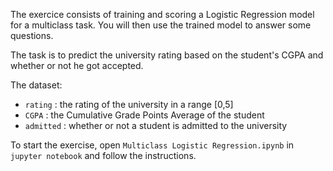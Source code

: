 The exercice consists of training and scoring a Logistic Regression model for a multiclass task. You will then use the trained model to answer some questions.

The task is to predict the university rating based on the student's CGPA and whether or not he got accepted.

The dataset:
- `rating` : the rating of the university in a range [0,5]
- `CGPA` : the Cumulative Grade Points Average of the student
- `admitted` : whether or not a student is admitted to the university

To start the exercise, open `Multiclass Logistic Regression.ipynb` in `jupyter notebook` and follow the instructions.
